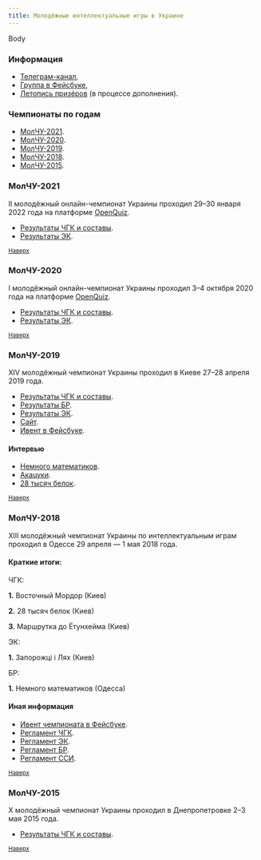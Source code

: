 ```yaml
---
title: Молодёжные интеллектуальные игры в Украине
---
```


Body

### Информация

- [Телеграм-канал](https://t.me/mchuchgkbrsiek),
- [Группа в Фейсбуке](https://www.facebook.com/groups/molchgk/),
- [Летопись призёров](https://docs.google.com/spreadsheets/d/1aZwD-QJzOnJPVK-NuClm-0cOGiM6187MbYevCLZxOSY/edit?usp=sharing) (в процессе дополнения).
 
### Чемпионаты по годам <a name="atop"></a>

- [МолЧУ-2021](#2021).
- [МолЧУ-2020](#2020).
- [МолЧУ-2019](#2019).
- [МолЧУ-2018](#2018).
- [МолЧУ-2015](#2015).

### МолЧУ-2021<a name="2021"></a>

II молодёжный онлайн-чемпионат Украины проходил 29–30 января 2022 года на платформе [OpenQuiz](https://www.open-quiz.com/manual.html).

- [Результаты ЧГК и составы](https://rating.chgk.info/tournament/7833).
- [Результаты ЭК](https://docs.google.com/spreadsheets/d/1odfMtP0Z_BkCpMsTpcmTXQbRDiJbHB8FUnC2tMGjCrg/edit#gid=1755701270).

<small>[Наверх](#atop)</small>

### МолЧУ-2020<a name="2020"></a>

I молодёжный онлайн-чемпионат Украины проходил 3–4 октября 2020 года на платформе [OpenQuiz](https://www.open-quiz.com/manual.html).
 
- [Результаты ЧГК и составы](https://rating.chgk.info/tournament/7819).
- [Результаты ЭК](https://docs.google.com/spreadsheets/d/1O5g-6UatBh30zOAiEpnjPuNbeRFots6rz2se6JW7qSw/edit#gid=0).

<small>[Наверх](#atop)</small>

### МолЧУ-2019<a name="2019"></a>

XIV молодёжный чемпионат Украины проходил в Киеве 27–28 апреля 2019 года.

- [Результаты ЧГК и составы](https://rating.chgk.info/tournament/5666).
- [Результаты БР](https://docs.google.com/spreadsheets/d/19YJ6mIz17xRTI3tX0LExr_Cko7lwuvi2zpTFB31XZhM/edit#gid=0).
- [Результаты ЭК](https://docs.google.com/spreadsheets/d/1r9RrWKSCGP3swp2kLtGY7Gp_Vt6k1brG8kNQrh5aJ6U/edit#gid=172951782).
- [Сайт](http://molchu.tilda.ws/).
- [Ивент в Фейсбуке](https://www.facebook.com/events/367173150534173/).

#### Интервью

- [Немного математиков](https://teletype.in/@lisa_bolotova/r1reCSvo4).
- [Акацуки](https://medium.com/@idelia/акацуки-выиграем-кест-в-2020-7048144ee2fd).
- [28 тысяч белок](https://teletype.in/@baron_kolodko/S15fTUR5N).

<small>[Наверх](#atop)</small>

### МолЧУ-2018<a name="2018"></a>

XIII молодёжный чемпионат Украины по интеллектуальным играм проходил в Одессе 29 апреля — 1 мая 2018 года.

#### Краткие итоги:

ЧГК:

**1.** Восточный Мордор (Киев)

**2.** 28 тысяч белок (Киев)

**3.** Маршрутка до Ётунхейма (Киев)

ЭК:

**1.** Запорожці і Лях (Киев)

БР:

**1.** Немного математиков (Одесса)

#### Иная информация

- [Ивент чемпионата в Фейсбуке](https://www.facebook.com/events/2138986602793293/?active_tab=about).
- [Регламент ЧГК]().
- [Регламент ЭК]().
- [Регламент БР]().
- [Регламент ССИ]().

<small>[Наверх](#atop)</small>

### МолЧУ-2015<a name="2015"></a>

X молодёжный чемпионат Украины проходил в Днепропетровке 2–3 мая 2015 года. 

- [Результаты ЧГК и составы](https://rating.chgk.info/tournament/3314).

<small>[Наверх](#atop)</small>
